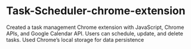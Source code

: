 # Task-Scheduler-chrome-extension
Created a task management Chrome extension with JavaScript, Chrome APIs, and Google Calendar API. Users can schedule, update, and delete tasks. Used Chrome’s local storage for data persistence
